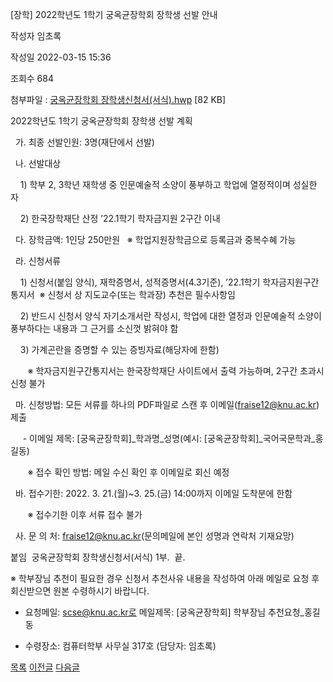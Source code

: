 



[장학] 2022학년도 1학기 궁옥균장학회 장학생 선발 안내





작성자
임초록


작성일
2022-03-15 15:36


조회수
684


첨부파일 : [궁옥균장학회 장학생신청서(서식).hwp](https://computer.knu.ac.kr/pack/bbs/down.php?f_name=Q0dUVllEWFdeVXVNdhcTbktTVQ==&o_name=궁옥균장학회장학생신청서(서식).hwp&tbl=Site_BBS_25) [82 KB]


﻿2022학년도 1학기 궁옥균장학회 장학생 선발 계획  


  


  가. 최종 선발인원: 3명(재단에서 선발)

  나. 선발대상

    1) 학부 2, 3학년 재학생 중 인문예술적 소양이 풍부하고 학업에 열정적이며 성실한 자

    2) 한국장학재단 산정 ’22.1학기 학자금지원 2구간 이내

  다. 장학금액: 1인당 250만원   ※ 학업지원장학금으로 등록금과 중복수혜 가능

  라. 신청서류

    1) 신청서(붙임 양식), 재학증명서, 성적증명서(4.3기준), ’22.1학기 학자금지원구간통지서  ※ 신청서 상 지도교수(또는 학과장) 추천은 필수사항임

    2) 반드시 신청서 양식 자기소개서란 작성시, 학업에 대한 열정과 인문예술적 소양이 풍부하다는 내용과 그 근거를 소신껏 밝혀야 함

    3) 가계곤란을 증명할 수 있는 증빙자료(해당자에 한함)

       ※ 학자금지원구간통지서는 한국장학재단 사이트에서 출력 가능하며, 2구간 초과시 신청 불가

  마. 신청방법: 모든 서류를 하나의 PDF파일로 스캔 후 이메일(fraise12@knu.ac.kr) 제출

     - 이메일 제목: [궁옥균장학회]\_학과명\_성명(예시: [궁옥균장학회]\_국어국문학과\_홍길동)

       ※ 접수 확인 방법: 메일 수신 확인 후 이메일로 회신 예정

  바. 접수기한: 2022. 3. 21.(월)~3. 25.(금) 14:00까지 이메일 도착분에 한함

       ※ 접수기한 이후 서류 접수 불가

  사. 문 의 처: fraise12@knu.ac.kr(문의메일에 본인 성명과 연락처 기재요망)

  


붙임  궁옥균장학회 장학생신청서(서식) 1부.  끝.

  


※ 학부장님 추천이 필요한 경우 신청서 추천사유 내용을 작성하여 아래 메일로 요청 후 회신받으면 원본 수령하시기 바랍니다.

- 요청메일: scse@knu.ac.kr로 메일제목: [궁옥균장학회] 학부장님 추천요청\_홍길동

- 수령장소: 컴퓨터학부 사무실 317호 (담당자: 임초록)







[목록](https://computer.knu.ac.kr/06_sub/02_sub.html?key=&keyfield=&category=&page=1&bbs_code=Site_BBS_25)
[이전글](https://computer.knu.ac.kr/06_sub/02_sub.html?bbs_cmd=view&page=1&key=&keyfield=&category=&no=3723&bbs_code=Site_BBS_25)
[다음글](https://computer.knu.ac.kr/06_sub/02_sub.html?bbs_cmd=view&page=1&key=&keyfield=&category=&no=3725&bbs_code=Site_BBS_25)




